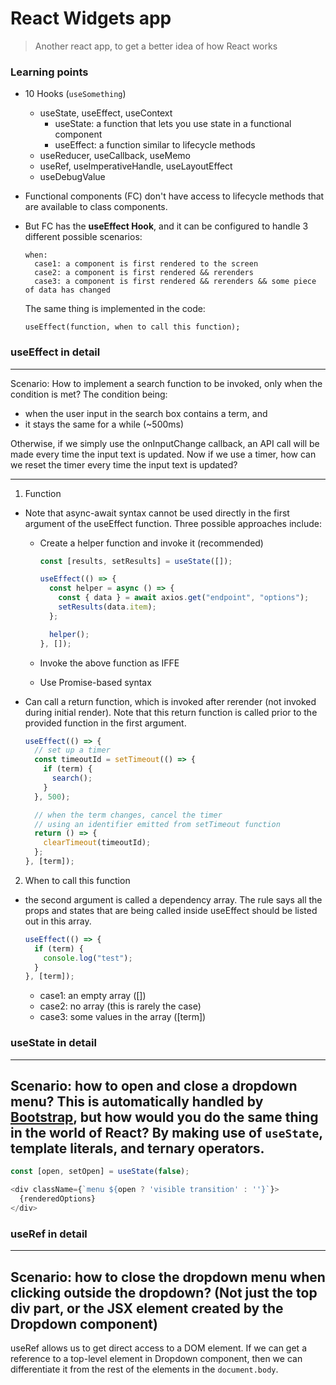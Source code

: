 # React Widgets app

> Another react app, to get a better idea of how React works

### Learning points

- 10 Hooks (`useSomething`)

  - useState, useEffect, useContext
    - useState: a function that lets you use state in a functional component
    - useEffect: a function similar to lifecycle methods
  - useReducer, useCallback, useMemo
  - useRef, useImperativeHandle, useLayoutEffect
  - useDebugValue

- Functional components (FC) don't have access to lifecycle methods that are available to class components.
- But FC has the **useEffect Hook**, and it can be configured to handle 3 different possible scenarios:

  ```
  when:
    case1: a component is first rendered to the screen
    case2: a component is first rendered && rerenders
    case3: a component is first rendered && rerenders && some piece of data has changed
  ```

  The same thing is implemented in the code:

  ```
  useEffect(function, when to call this function);
  ```


### useEffect in detail
---
Scenario: How to implement a search function to be invoked, only when the condition is met? The condition being:
- when the user input in the search box contains a term, and 
- it stays the same for a while (~500ms)

Otherwise, if we simply use the onInputChange callback, an API call will be made every time the input text is updated. Now if we use a timer, how can we reset the timer every time the input text is updated?

---

1. Function

- Note that async-await syntax cannot be used directly in the first argument of the useEffect function. Three possible approaches include:

  - Create a helper function and invoke it (recommended)

    ```js
    const [results, setResults] = useState([]);

    useEffect(() => {
      const helper = async () => {
        const { data } = await axios.get("endpoint", "options");
        setResults(data.item);
      };

      helper();
    }, []);
    ```

  - Invoke the above function as IFFE

  - Use Promise-based syntax

- Can call a return function, which is invoked after rerender (not invoked during initial render). Note that this return function is called prior to the provided function in the first argument.

  ```js
  useEffect(() => {
    // set up a timer
    const timeoutId = setTimeout(() => {
      if (term) {
        search();
      }
    }, 500);

    // when the term changes, cancel the timer
    // using an identifier emitted from setTimeout function
    return () => {
      clearTimeout(timeoutId);
    };
  }, [term]);
  ```

2. When to call this function

- the second argument is called a dependency array. The rule says all the props and states that are being called inside useEffect should be listed out in this array.

  ```js
  useEffect(() => {
    if (term) {
      console.log("test");
    }
  }, [term]);
  ```

  - case1: an empty array ([])
  - case2: no array (this is rarely the case)
  - case3: some values in the array ([term])


### useState in detail

---
Scenario: how to open and close a dropdown menu?
This is automatically handled by [Bootstrap](https://getbootstrap.com/docs/4.0/components/dropdowns/), but how would you do the same thing in the world of React? By making use of `useState`, template literals, and ternary operators.
---

```js
const [open, setOpen] = useState(false);

<div className={`menu ${open ? 'visible transition' : ''}`}>
  {renderedOptions}
</div>
```


### useRef in detail

---
Scenario: how to close the dropdown menu when clicking outside the dropdown?
(Not just the top div part, or the JSX element created by the Dropdown component)
---

useRef allows us to get direct access to a DOM element. If we can get a reference to a top-level element in Dropdown component, then we can differentiate it from the rest of the elements in the `document.body`.
